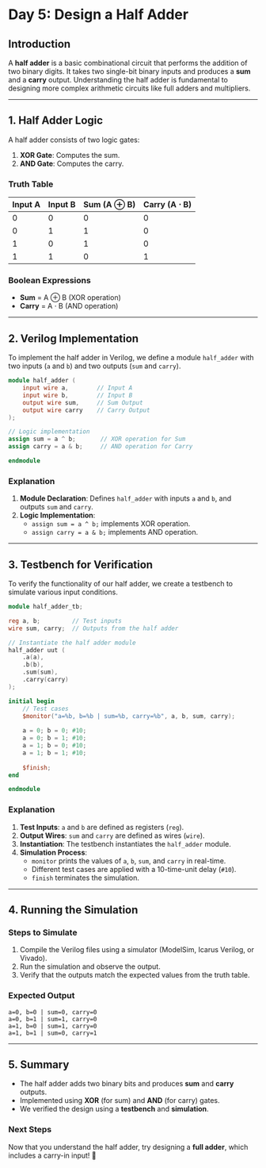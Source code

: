 # Day 5: Design a Half Adder

## Introduction
A **half adder** is a basic combinational circuit that performs the addition of two binary digits. It takes two single-bit binary inputs and produces a **sum** and a **carry** output. Understanding the half adder is fundamental to designing more complex arithmetic circuits like full adders and multipliers.

---

## 1. Half Adder Logic
A half adder consists of two logic gates:
1. **XOR Gate**: Computes the sum.
2. **AND Gate**: Computes the carry.

### Truth Table
| Input A | Input B | Sum (A ⊕ B) | Carry (A ⋅ B) |
|---------|---------|------------|--------------|
| 0       | 0       | 0          | 0            |
| 0       | 1       | 1          | 0            |
| 1       | 0       | 1          | 0            |
| 1       | 1       | 0          | 1            |

### Boolean Expressions
- **Sum** = A ⊕ B (XOR operation)
- **Carry** = A ⋅ B (AND operation)

---

## 2. Verilog Implementation
To implement the half adder in Verilog, we define a module `half_adder` with two inputs (`a` and `b`) and two outputs (`sum` and `carry`).

```verilog
module half_adder (
    input wire a,        // Input A
    input wire b,        // Input B
    output wire sum,     // Sum Output
    output wire carry    // Carry Output
);

// Logic implementation
assign sum = a ^ b;       // XOR operation for Sum
assign carry = a & b;     // AND operation for Carry

endmodule
```

### Explanation
1. **Module Declaration**: Defines `half_adder` with inputs `a` and `b`, and outputs `sum` and `carry`.
2. **Logic Implementation**:
   - `assign sum = a ^ b;` implements XOR operation.
   - `assign carry = a & b;` implements AND operation.

---

## 3. Testbench for Verification
To verify the functionality of our half adder, we create a testbench to simulate various input conditions.

```verilog
module half_adder_tb;

reg a, b;         // Test inputs
wire sum, carry;  // Outputs from the half adder

// Instantiate the half adder module
half_adder uut (
    .a(a),
    .b(b),
    .sum(sum),
    .carry(carry)
);

initial begin
    // Test cases
    $monitor("a=%b, b=%b | sum=%b, carry=%b", a, b, sum, carry);
    
    a = 0; b = 0; #10;
    a = 0; b = 1; #10;
    a = 1; b = 0; #10;
    a = 1; b = 1; #10;
    
    $finish;
end

endmodule
```

### Explanation
1. **Test Inputs**: `a` and `b` are defined as registers (`reg`).
2. **Output Wires**: `sum` and `carry` are defined as wires (`wire`).
3. **Instantiation**: The testbench instantiates the `half_adder` module.
4. **Simulation Process**:
   - `monitor` prints the values of `a`, `b`, `sum`, and `carry` in real-time.
   - Different test cases are applied with a 10-time-unit delay (`#10`).
   - `finish` terminates the simulation.

---

## 4. Running the Simulation
### Steps to Simulate
1. Compile the Verilog files using a simulator (ModelSim, Icarus Verilog, or Vivado).
2. Run the simulation and observe the output.
3. Verify that the outputs match the expected values from the truth table.

### Expected Output
```
a=0, b=0 | sum=0, carry=0
a=0, b=1 | sum=1, carry=0
a=1, b=0 | sum=1, carry=0
a=1, b=1 | sum=0, carry=1
```

---

## 5. Summary
- The half adder adds two binary bits and produces **sum** and **carry** outputs.
- Implemented using **XOR** (for sum) and **AND** (for carry) gates.
- We verified the design using a **testbench** and **simulation**.

### Next Steps
Now that you understand the half adder, try designing a **full adder**, which includes a carry-in input! 🚀
